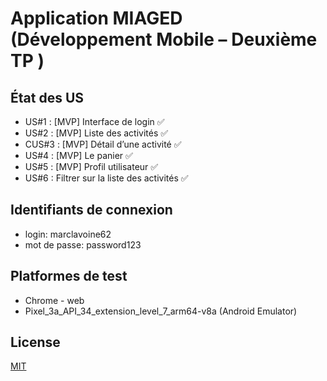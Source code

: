 
# Application MIAGED (Développement Mobile – Deuxième TP )

## État des US

-  US#1 : [MVP] Interface de login ✅
-  US#2 : [MVP] Liste des activités ✅
-  CUS#3 : [MVP] Détail d’une activité ✅
-  US#4 : [MVP] Le panier ✅
-  US#5 : [MVP] Profil utilisateur ✅
-  US#6 : Filtrer sur la liste des activités ✅


## Identifiants de connexion

- login: marclavoine62
- mot de passe: password123

## Platformes de test
- Chrome - web
- Pixel_3a_API_34_extension_level_7_arm64-v8a (Android Emulator)



## License

[MIT](https://choosealicense.com/licenses/mit/)

